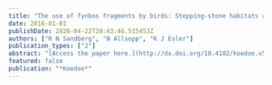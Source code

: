 ```yaml
---
title: "The use of fynbos fragments by birds: Stepping-stone habitats and resource refugia"
date: 2016-01-01
publishDate: 2020-04-22T20:43:46.515453Z
authors: ["R N Sandberg", "N Allsopp", "K J Esler"]
publication_types: ["2"]
abstract: "[Access the paper here.](http://dx.doi.org/10.4102/koedoe.v58i1.1321) Fynbos habitats are threatened by fragmentation through land use and anthropogenic changes in fire regimes, leading to a loss of suitable habitat for birds. We investigated the response of fynbos-typical avifauna to fragmentation and postfire vegetation age in order to …"
featured: false
publication: "*Koedoe*"
---
```


